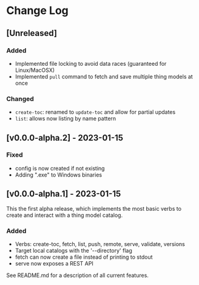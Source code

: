 # Change Log

## [Unreleased]

### Added

- Implemented file locking to avoid data races (guaranteed for Linux/MacOSX)
- Implemented ```pull``` command to fetch and save multiple thing models at once 

### Changed

- ```create-toc```: renamed to ```update-toc``` and allow for partial updates
- ```list```: allows now listing by name pattern


## [v0.0.0-alpha.2] - 2023-01-15

### Fixed

- config is now created if not existing
- Adding ".exe" to Windows binaries 


## [v0.0.0-alpha.1] - 2023-01-15

This the first alpha release, which implements the most basic verbs to create and interact with a thing model catalog. 

### Added

- Verbs: create-toc, fetch, list, push, remote, serve, validate, versions 
- Target local catalogs with the '--directory' flag
- fetch can now create a file instead of printing to stdout 
- serve now exposes a REST API

See README.md for a description of all current features.
